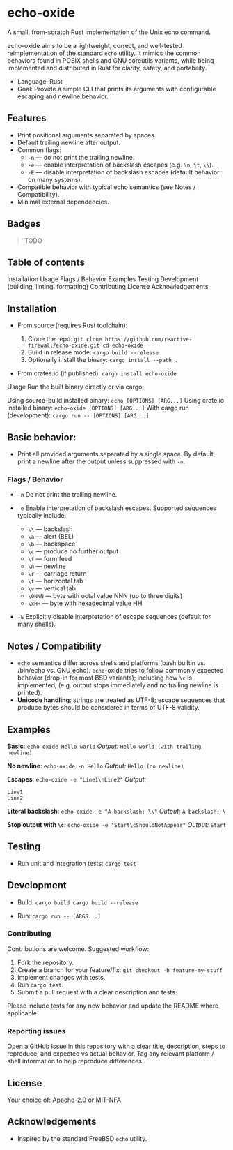 # echo-oxide

A small, from-scratch Rust implementation of the Unix echo command.

echo-oxide aims to be a lightweight, correct, and well-tested reimplementation of the standard `echo` utility.
It mimics the common behaviors found in POSIX shells and GNU coreutils variants, while being implemented and distributed in Rust for clarity, safety, and portability.

* Language: Rust
* Goal: Provide a simple CLI that prints its arguments with configurable escaping and newline behavior.

## Features

* Print positional arguments separated by spaces.
* Default trailing newline after output.
* Common flags:
  * `-n` — do not print the trailing newline.
  * `-e` — enable interpretation of backslash escapes (e.g. `\n`, `\t`, `\\`).
  * `-E` — disable interpretation of backslash escapes (default behavior on many systems).
* Compatible behavior with typical echo semantics (see Notes / Compatibility).
* Minimal external dependencies.

## Badges

 > TODO

## Table of contents

Installation
Usage
Flags / Behavior
Examples
Testing
Development (building, linting, formatting)
Contributing
License
Acknowledgements
## Installation

* From source (requires Rust toolchain):

  1. Clone the repo: `git clone https://github.com/reactive-firewall/echo-oxide.git cd echo-oxide`
  2. Build in release mode: `cargo build --release`
  3. Optionally install the binary: `cargo install --path .`

* From crates.io (if published): `cargo install echo-oxide`

Usage Run the built binary directly or via cargo:

Using source-build installed binary: `echo [OPTIONS] [ARG...]`
Using crate.io installed binary: `echo-oxide [OPTIONS] [ARG...]`
With cargo run (development): `cargo run -- [OPTIONS] [ARG...]`

## Basic behavior:

* Print all provided arguments separated by a single space. By default, print a newline after the output unless suppressed with `-n`.

### Flags / Behavior

* `-n` Do not print the trailing newline.

* `-e` Enable interpretation of backslash escapes. Supported sequences typically include:

  * `\\` — backslash
  * `\a` — alert (BEL)
  * `\b` — backspace
  * `\c` — produce no further output
  * `\f` — form feed
  * `\n` — newline
  * `\r` — carriage return
  * `\t` — horizontal tab
  * `\v` — vertical tab
  * `\0NNN` — byte with octal value NNN (up to three digits)
  * `\xHH` — byte with hexadecimal value HH

* `-E` Explicitly disable interpretation of escape sequences (default for many shells).

## Notes / Compatibility

* `echo` semantics differ across shells and platforms (bash builtin vs. /bin/echo vs. GNU echo). `echo`-oxide tries to follow commonly expected behavior (drop-in for most BSD variants);
  including how `\c` is implemented, (e.g. output stops immediately and no trailing newline is printed).
* **Unicode handling**: strings are treated as UTF-8; escape sequences that produce bytes should be considered in terms of UTF-8 validity.

## Examples

**Basic**: `echo-oxide Hello world` _Output:_ `Hello world (with trailing newline)`

**No newline**: `echo-oxide -n Hello` _Output:_ `Hello (no newline)`

**Escapes**: `echo-oxide -e "Line1\nLine2"` _Output:_
  ```console
  Line1
  Line2
  ```

**Literal backslash**: `echo-oxide -e "A backslash: \\"` _Output:_ `A backslash: \`

**Stop output with `\c`**: `echo-oxide -e "Start\cShouldNotAppear"` _Output:_ `Start`

## Testing

* Run unit and integration tests: `cargo test`

## Development

* Build: `cargo build cargo build --release`

* Run: `cargo run -- [ARGS...]`

### Contributing

Contributions are welcome. Suggested workflow:

  1. Fork the repository.
  2. Create a branch for your feature/fix: `git checkout -b feature-my-stuff`
  3. Implement changes with tests.
  4. Run `cargo test`.
  5. Submit a pull request with a clear description and tests.

Please include tests for any new behavior and update the README where applicable.

### Reporting issues

Open a GitHub Issue in this repository with a clear title, description, steps to reproduce, and expected vs actual behavior. Tag any relevant platform / shell information to help reproduce differences.

## License

Your choice of:
Apache-2.0 or MIT-NFA

## Acknowledgements

* Inspired by the standard FreeBSD `echo` utility.
